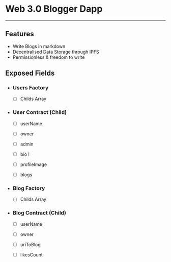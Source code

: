 # Web 3.0 Blogger Dapp
--- 
## Features

- Write Blogs in markdown
- Decentralised Data Storage through IPFS
- Permissionless & freedom to write

## Exposed Fields

- ### Users Factory

    - [ ] Childs Array


- ### User Contract (Child)
    - [ ] userName
    - [ ] owner
    - [ ] admin
    - [ ] bio !
    - [ ] profileImage
    - [ ] blogs


- ### Blog Factory
    - [ ] Childs Array


- ### Blog Contract (Child)
    - [ ] userName
    - [ ] owner
    - [ ] uriToBlog
    - [ ] likesCount


